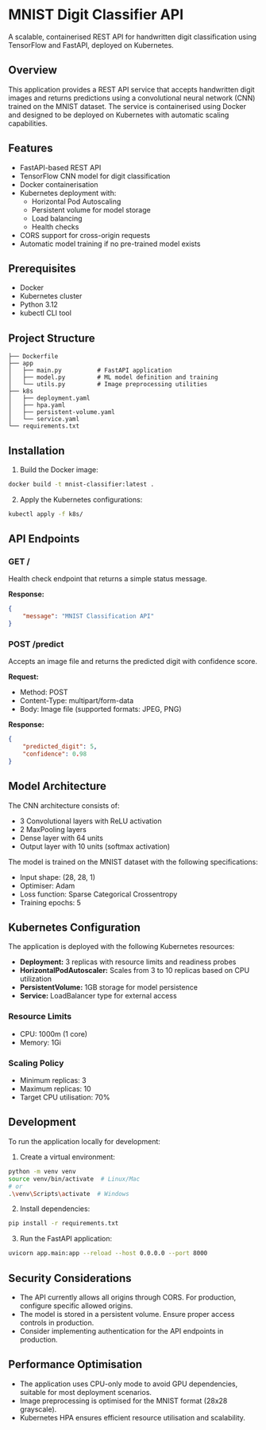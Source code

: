 # MNIST Digit Classifier API

A scalable, containerised REST API for handwritten digit classification using TensorFlow and FastAPI, deployed on Kubernetes.

## Overview

This application provides a REST API service that accepts handwritten digit images and returns predictions using a convolutional neural network (CNN) trained on the MNIST dataset. The service is containerised using Docker and designed to be deployed on Kubernetes with automatic scaling capabilities.

## Features

- FastAPI-based REST API
- TensorFlow CNN model for digit classification
- Docker containerisation
- Kubernetes deployment with:
  - Horizontal Pod Autoscaling
  - Persistent volume for model storage
  - Load balancing
  - Health checks
- CORS support for cross-origin requests
- Automatic model training if no pre-trained model exists

## Prerequisites

- Docker
- Kubernetes cluster
- Python 3.12
- kubectl CLI tool

## Project Structure

```
├── Dockerfile
├── app
│   ├── main.py          # FastAPI application
│   ├── model.py         # ML model definition and training
│   └── utils.py         # Image preprocessing utilities
├── k8s
│   ├── deployment.yaml
│   ├── hpa.yaml
│   ├── persistent-volume.yaml
│   └── service.yaml
└── requirements.txt
```

## Installation

1. Build the Docker image:
```bash
docker build -t mnist-classifier:latest .
```

2. Apply the Kubernetes configurations:
```bash
kubectl apply -f k8s/
```

## API Endpoints

### GET /
Health check endpoint that returns a simple status message.

**Response:**
```json
{
    "message": "MNIST Classification API"
}
```

### POST /predict
Accepts an image file and returns the predicted digit with confidence score.

**Request:**
- Method: POST
- Content-Type: multipart/form-data
- Body: Image file (supported formats: JPEG, PNG)

**Response:**
```json
{
    "predicted_digit": 5,
    "confidence": 0.98
}
```

## Model Architecture

The CNN architecture consists of:
- 3 Convolutional layers with ReLU activation
- 2 MaxPooling layers
- Dense layer with 64 units
- Output layer with 10 units (softmax activation)

The model is trained on the MNIST dataset with the following specifications:
- Input shape: (28, 28, 1)
- Optimiser: Adam
- Loss function: Sparse Categorical Crossentropy
- Training epochs: 5

## Kubernetes Configuration

The application is deployed with the following Kubernetes resources:

- **Deployment:** 3 replicas with resource limits and readiness probes
- **HorizontalPodAutoscaler:** Scales from 3 to 10 replicas based on CPU utilization
- **PersistentVolume:** 1GB storage for model persistence
- **Service:** LoadBalancer type for external access

### Resource Limits
- CPU: 1000m (1 core)
- Memory: 1Gi

### Scaling Policy
- Minimum replicas: 3
- Maximum replicas: 10
- Target CPU utilisation: 70%

## Development

To run the application locally for development:

1. Create a virtual environment:
```bash
python -m venv venv
source venv/bin/activate  # Linux/Mac
# or
.\venv\Scripts\activate  # Windows
```

2. Install dependencies:
```bash
pip install -r requirements.txt
```

3. Run the FastAPI application:
```bash
uvicorn app.main:app --reload --host 0.0.0.0 --port 8000
```

## Security Considerations

- The API currently allows all origins through CORS. For production, configure specific allowed origins.
- The model is stored in a persistent volume. Ensure proper access controls in production.
- Consider implementing authentication for the API endpoints in production.

## Performance Optimisation

- The application uses CPU-only mode to avoid GPU dependencies, suitable for most deployment scenarios.
- Image preprocessing is optimised for the MNIST format (28x28 grayscale).
- Kubernetes HPA ensures efficient resource utilisation and scalability.

